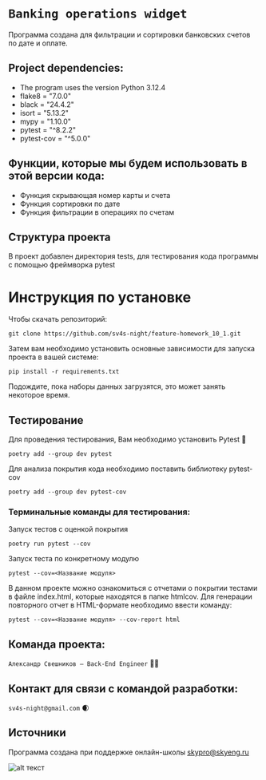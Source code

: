 # `Banking operations widget`

Программа создана для фильтрации и сортировки банковских счетов по дате и оплате.

## Project dependencies:

- The program uses the version Python 3.12.4
- flake8 = "7.0.0"
- black = "24.4.2"
- isort = "5.13.2"
- mypy = "1.10.0"
- pytest = "^8.2.2"
- pytest-cov = "^5.0.0"

## Функции, которые мы будем использовать в этой версии кода:

- Функция скрывающая номер карты и счета
- Функция сортировки по дате
- Функция фильтрации в операциях по счетам

## Структура проекта

В проект добавлен директория tests, для тестирования кода программы c помощью фреймворка pytest

# Инструкция по установке

Чтобы скачать репозиторий:

`git clone https://github.com/sv4s-night/feature-homework_10_1.git`

Затем вам необходимо установить основные зависимости для запуска проекта в вашей системе:

```pip install -r requirements.txt```

Подождите, пока наборы данных загрузятся, это может занять некоторое время.

## Тестирование

Для проведения тестирования, Вам необходимо установить Pytest 🔧

```poetry add --group dev pytest```

Для анализа покрытия кода необходимо поставить библиотеку pytest-cov

```poetry add --group dev pytest-cov```

### Терминальные команды для тестирования:

Запуск тестов с оценкой покрытия

```poetry run pytest --cov```

Запуск теста по конкретному модулю

```pytest --cov=<Название модуля>```

В данном проекте можно ознакомиться с отчетами о покрытии тестами в файле index.html, которые находятся в папке htmlcov.
Для генерации повторного отчет в HTML-формате необходимо ввести команду:

```pytest --cov=<Название модуля> --cov-report html```

## Команда проекта:

`Александр Свешников — Back-End Engineer` 🔧👿

## Контакт для связи с командой разработки:

`sv4s-night@gmail.com` 🌒

## Источники

Программа создана при поддержке онлайн-школы [skypro@skyeng.ru](https://sky.pro/#giftpopup)

![alt текст](https://static.tildacdn.com/tild3364-3965-4237-b664-363533643431/Group_1321317003.svg)


